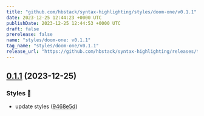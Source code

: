 ```yaml
---
title: "github.com/hbstack/syntax-highlighting/styles/doom-one/v0.1.1"
date: 2023-12-25 12:44:23 +0000 UTC
publishDate: 2023-12-25 12:44:53 +0000 UTC
draft: false
prerelease: false
name: "styles/doom-one: v0.1.1"
tag_name: "styles/doom-one/v0.1.1"
release_url: "https://github.com/hbstack/syntax-highlighting/releases/tag/styles/doom-one/v0.1.1"
---
```


## [0.1.1](https://github.com/hbstack/syntax-highlighting/compare/styles/doom-one/v0.1.0...styles/doom-one/v0.1.1) (2023-12-25)


### Styles 🎨

* update styles ([9468e5d](https://github.com/hbstack/syntax-highlighting/commit/9468e5d054f6c1775a1966bcf308506cebd2f804))
